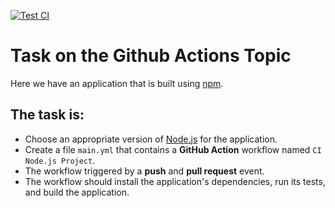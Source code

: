 <!-- [START BADGES] -->
[![Test CI](https://github.com/{{REPO_URL}}/actions/workflows/test-main.yml/badge.svg)](https://github.com/{{REPO_URL}}/actions/workflows/test-main.yml)
<!-- [END BADGES] -->

# Task on the Github Actions Topic 

Here we have an application that is built using [npm](https://docs.npmjs.com/).

## The task is:

- Choose an appropriate version of [Node.js](https://nodejs.org/) for the application.
- Create a file `main.yml` that contains a **GitHub Action** workflow named `CI Node.js Project`.
- The workflow triggered by a **push** and **pull request** event.
- The workflow should install the application's dependencies, run its tests, and build the application.
